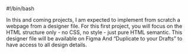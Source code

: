 #!/bin/bash

In this and coming projects, I am expected to implement from scratch a webpage from a designer file.
For this first project, you will focus on the HTML structure only - no CSS, no style - just pure HTML semantic.
This designer file will be available on Figma
And “Duplicate to your Drafts” to have access to all design details.
